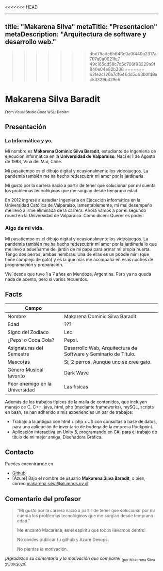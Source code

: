 <<<<<<< HEAD

---
title: "Makarena Silva"
metaTitle: "Presentacion"
metaDescription: "Arquitectura de software y desarrollo web."
---

>>>>>>> dbd75ade6b643c0a0f440a2317a707a9a0921fe7
>>>>>>> 49c165cd59c7d5c706f98229a9f840e04e82b338
=======
>>>>>>> 62fe2c120a7df646dd5d63b0fd9ac53329bd29e6
# Makarena Silva Baradit

 <sub>From Visual Studio Code WSL: Debian</sub>

## Presentación
### La Informática y yo.

Mi nombre es **Makarena Dominic Silva Baradit**, estudiante de Ingeniería de ejecución informática en la **Universidad de Valparaíso**. Nací el 1 de Agosto de 1993, Viña del Mar, Chile.

Mi pasatiempo es el dibujo digital y ocasionalmente los videojuegos. La pandemia también me ha hecho redescubrir mi amor por la jardinería.

Mi gusto por la carrera nació a partir de tener que solucionar por mí cuenta los problemas tecnológicos que me surgían desde temprana edad.

En 2012 ingresé a estudiar Ingeniería en Ejecución informática en la Universidad Católica de Valparaíso, lamentablemente, mi mal desempeño me llevó a irme eliminada de la carrera. Ahora vamos a por el segundo round en la Universidad de Valparaíso. Como dicen: Querer es poder.

### Algo de mi vida.

Mi pasatiempo es el dibujo digital y ocasionalmente los videojuegos. La pandemia también me ha hecho redescubrir mi amor por la jardinería lo que me llevó a adueñarme del jardín de mi papá para armar mi propia huerta.
Tengo dos perros, ambas hembras. Una de ellas es un poodle mini (que tiene complejo de gato) y es la que más me acompaña en esas noches de programación y preparación.

Viví desde que tuve 1 a 7 años en Mendoza, Argentina. Pero ya no queda nada de acento, pero si varios recuerdos.


## Facts
| Campo ||
| ---- |----|
| Nombre | Makarena Dominic Silva Baradit  |
| Edad  | ???  |
| Signo del Zodiaco | Leo |
| ¿Pepsi o Coca Cola? | Pepsi. |
| Asignaturas del Semestre | Desarrollo Web, Arquitectura de Software y Seminario de Título. |
| Mascotas | Sí, 2 perros. Aunque uno se cree gato. |
| Género Musical favorito | Dark Wave |
| Peor enemigo en la Universidad | Las físicas |


Además de los trabajos típicos de la malla de contenidos, que incluyen manejo de C, C++, java, html, php (mediante frameworks), mySQL, scripts en bash, se han adherido a mis experiencias un par de trabajos:
- Trabajo a la antigua con html + php + JS con consultas a base de datos, para una aplicación de inventario de bodega de la empresa Rockpoint.
- Aplicación interactiva en Unity 5, programando en C#, para el trabajo de título de mi mejor amiga, Diseñadora Gráfica.

## Contacto
Puedes encontrarme en
- [Github](MakarenaSilvaB)
- [Azure] Bajo el nombre de usuario **Makarena Silva Baradit**, o bien, correo makarena.silva@alumnos.uv.cl 



## Comentario del profesor

>"Mi gusto por la carrera nació a partir de tener que solucionar por mí cuenta los problemas tecnológicos que me surgían desde temprana edad."
>
>Me encantó Macarena, es el espiritú que todos llevamos dentro!
>
>No olvides publicar tu github y Azure Devops.
>
>No pierdas la motivación.

_¡Agradezco su comentario y la motivación que comparte!_
 <sub>[por Makarena Silva 25/09/2020]</sub>


